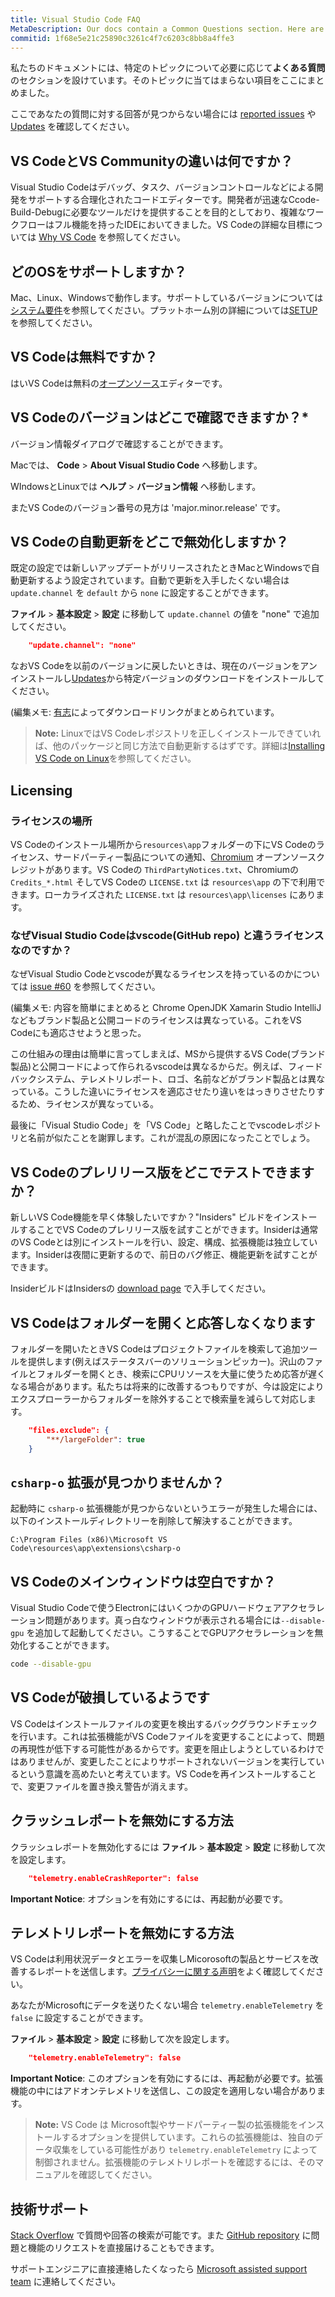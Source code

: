 ```yaml
---
title: Visual Studio Code FAQ
MetaDescription: Our docs contain a Common Questions section. Here are items that don't fit in the other topics.
commitid: 1f68e5e21c25890c3261c4f7c6203c8bb8a4ffe3
---
```


私たちのドキュメントには、特定のトピックについて必要に応じて**よくある質問**のセクションを設けています。そのトピックに当てはまらない項目をここにまとめました。

ここであなたの質問に対する回答が見つからない場合には [reported issues](https://github.com/microsoft/vscode/issues) や [Updates](/updates) を確認してください。

## VS CodeとVS Communityの違いは何ですか？

Visual Studio Codeはデバッグ、タスク、バージョンコントロールなどによる開発をサポートする合理化されたコードエディターです。開発者が迅速なCcode-Build-Debugに必要なツールだけを提供することを目的としており、複雑なワークフローはフル機能を持ったIDEにおいてきました。VS Codeの詳細な目標については [Why VS Code](/docs/getstarted/whyvscode.md) を参照してください。

## どのOSをサポートしますか？

Mac、Linux、Windowsで動作します。サポートしているバージョンについては[システム要件](/docs/supporting/requirements.html)を参照してください。プラットホーム別の詳細については[SETUP](/docs/setup/setup-overview.html)を参照してください。

## VS Codeは無料ですか？

はいVS Codeは無料の[オープンソース](https://github.com/microsoft/vscode)エディターです。

##  VS Codeのバージョンはどこで確認できますか？*

バージョン情報ダイアログで確認することができます。

Macでは、 **Code** > **About Visual Studio Code** へ移動します。

WIndowsとLinuxでは **ヘルプ** > **バージョン情報** へ移動します。

またVS Codeのバージョン番号の見方は 'major.minor.release' です。

## VS Codeの自動更新をどこで無効化しますか？

既定の設定では新しいアップデートがリリースされたときMacとWindowsで自動更新するよう設定されています。自動で更新を入手したくない場合は `update.channel` を `default` から `none` に設定することができます。

**ファイル** > **基本設定** > **設定** に移動して `update.channel` の値を "none" で追加してください。

```json
    "update.channel": "none"
```

なおVS Codeを以前のバージョンに戻したいときは、現在のバージョンをアンインストールし[Updates](/updates)から特定バージョンのダウンロードをインストールしてください。

(編集メモ: [有志](https://github.com/satokaz/tips/blob/master/vscode/Previous-Releases.md)によってダウンロードリンクがまとめられています。

>**Note:** LinuxではVS Codeレポジストリを正しくインストールできていれば、他のパッケージと同じ方法で自動更新するはずです。詳細は[Installing VS Code on Linux](/docs/setup/linux.md#updates)を参照してください。

## Licensing

### ライセンスの場所

VS Codeのインストール場所から`resources\app`フォルダーの下にVS Codeのライセンス、サードパーティー製品についての通知、[Chromium](https://www.chromium.org) オープンソースクレジットがあります。VS Codeの `ThirdPartyNotices.txt`、Chromiumの `Credits_*.html` そしてVS Codeの  `LICENSE.txt` は `resources\app` の下で利用できます。ローカライズされた `LICENSE.txt` は `resources\app\licenses` にあります。

### なぜVisual Studio Codeはvscode(GitHub repo) と違うライセンスなのですか？

なぜVisual Studio Codeとvscodeが異なるライセンスを持っているのかについては  [issue #60](https://github.com/Microsoft/vscode/issues/60#issuecomment-161792005) を参照してください。

(編集メモ: 内容を簡単にまとめると
Chrome OpenJDK Xamarin Studio IntelliJなどもブランド製品と公開コードのライセンスは異なっている。これをVS Codeにも適応させようと思った。

この仕組みの理由は簡単に言ってしまえば、MSから提供するVS Code(ブランド製品)と公開コードによって作られるvscodeは異なるからだ。例えば、フィードバックシステム、テレメトリレポート、ロゴ、名前などがブランド製品とは異なっている。こうした違いにライセンスを適応させたり違いをはっきりさせたりするため、ライセンスが異なっている。

最後に「Visual Studio Code」を「VS Code」と略したことでvscodeレポジトリと名前が似たことを謝罪します。これが混乱の原因になったことでしょう。

## VS Codeのプレリリース版をどこでテストできますか？

新しいVS Code機能を早く体験したいですか？"Insiders" ビルドをインストールすることでVS Codeのプレリリース版を試すことができます。Insiderは通常のVS Codeとは別にインストールを行い、設定、構成、拡張機能は独立しています。Insiderは夜間に更新するので、前日のバグ修正、機能更新を試すことができます。

InsiderビルドはInsidersの [download page](/insiders) で入手してください。

## VS Codeはフォルダーを開くと応答しなくなります

フォルダーを開いたときVS Codeはプロジェクトファイルを検索して追加ツールを提供します(例えばステータスバーのソリューションピッカー)。沢山のファイルとフォルダーを開くとき、検索にCPUリソースを大量に使うため応答が遅くなる場合があります。私たちは将来的に改善するつもりですが、今は設定によりエクスプローラーからフォルダーを除外することで検索量を減らして対応します。

```json
    "files.exclude": {
        "**/largeFolder": true
    }
```

## `csharp-o` 拡張が見つかりませんか？

起動時に `csharp-o` 拡張機能が見つからないというエラーが発生した場合には、以下のインストールディレクトリーを削除して解決することができます。

```
C:\Program Files (x86)\Microsoft VS Code\resources\app\extensions\csharp-o
```

## VS Codeのメインウィンドウは空白ですか？

Visual Studio Codeで使うElectronにはいくつかのGPUハードウェアアクセラレーション問題があります。真っ白なウィンドウが表示される場合には`--disable-gpu` を追加して起動してください。こうすることでGPUアクセラレーションを無効化することができます。

```bash
code --disable-gpu
```

## VS Codeが破損しているようです

VS Codeはインストールファイルの変更を検出するバックグラウンドチェックを行います。これは拡張機能がVS Codeファイルを変更することによって、問題の再現性が低下する可能性があるからです。変更を阻止しようとしているわけではありませんが、変更したことによりサポートされないバージョンを実行しているという意識を高めたいと考えています。VS Codeを再インストールすることで、変更ファイルを置き換え警告が消えます。

## クラッシュレポートを無効にする方法

クラッシュレポートを無効化するには **ファイル** > **基本設定** > **設定** に移動して次を設定します。

```json
    "telemetry.enableCrashReporter": false
```

**Important Notice**: オプションを有効にするには、再起動が必要です。

## テレメトリレポートを無効にする方法

VS Codeは利用状況データとエラーを収集しMicorosoftの製品とサービスを改善するレポートを送信します。[プライバシーに関する声明](https://go.microsoft.com/fwlink/?LinkID=528096&clcid=0x409)をよく確認してください。

あなたがMicrosoftにデータを送りたくない場合 `telemetry.enableTelemetry` を `false` に設定することができます。

**ファイル** > **基本設定** > **設定** に移動して次を設定します。

```json
    "telemetry.enableTelemetry": false
```

**Important Notice**: このオプションを有効にするには、再起動が必要です。拡張機能の中にはアドオンテレメトリを送信し、この設定を適用しない場合があります。

>**Note:** VS Code は Microsoft製やサードパーティー製の拡張機能をインストールするオプションを提供しています。これらの拡張機能は、独自のデータ収集をしている可能性があり `telemetry.enableTelemetry` によって制御されません。拡張機能のテレメトリレポートを確認するには、そのマニュアルを確認してください。

## 技術サポート

[Stack Overflow](https://stackoverflow.com/questions/tagged/vscode) で質問や回答の検索が可能です。また [GitHub repository](https://github.com/Microsoft/vscode/blob/master/CONTRIBUTING.md) に問題と機能のリクエストを直接届けることもできます。

サポートエンジニアに直接連絡したくなったら [Microsoft assisted support team](https://support.microsoft.com/en-us/assistedsupportproducts) に連絡してください。
